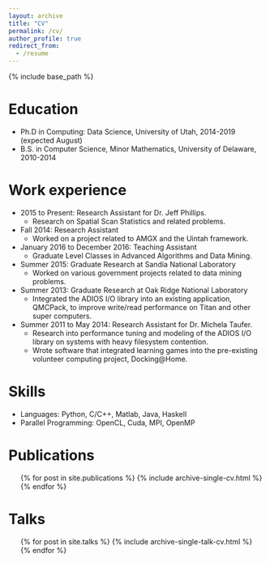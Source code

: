 ```yaml
---
layout: archive
title: "CV"
permalink: /cv/
author_profile: true
redirect_from:
  - /resume
---
```


{% include base_path %}

Education
======
* Ph.D in Computing: Data Science, University of Utah, 2014-2019 (expected August)
* B.S. in Computer Science, Minor Mathematics, University of Delaware, 2010-2014


Work experience
======
* 2015 to Present: Research Assistant for Dr. Jeff Phillips.
  * Research on Spatial Scan Statistics and related problems.
* Fall 2014: Research Assistant 
  * Worked on a project related to AMGX and the Uintah framework.
* January 2016 to December 2016: Teaching Assistant
  * Graduate Level Classes in Advanced Algorithms and Data Mining.
* Summer 2015: Graduate Research at Sandia National Laboratory
  * Worked on various government projects related to data mining problems.
* Summer 2013: Graduate Research at Oak Ridge National Laboratory
  * Integrated the ADIOS I/O library into an existing application, QMCPack, to improve
write/read performance on Titan and other super computers.
* Summer 2011 to May 2014: Research Assistant for Dr. Michela Taufer.
  * Research into performance tuning and modeling of the ADIOS I/O library on
systems with heavy filesystem contention.
  * Wrote software that integrated learning games into the pre-existing volunteer
computing project, Docking@Home.
  
Skills
======
* Languages: Python, C/C++, Matlab, Java, Haskell
* Parallel Programming: OpenCL, Cuda, MPI, OpenMP

Publications
======
  <ul>{% for post in site.publications %}
    {% include archive-single-cv.html %}
  {% endfor %}</ul>
  
Talks
======
  <ul>{% for post in site.talks %}
    {% include archive-single-talk-cv.html %}
  {% endfor %}</ul>
  
  
